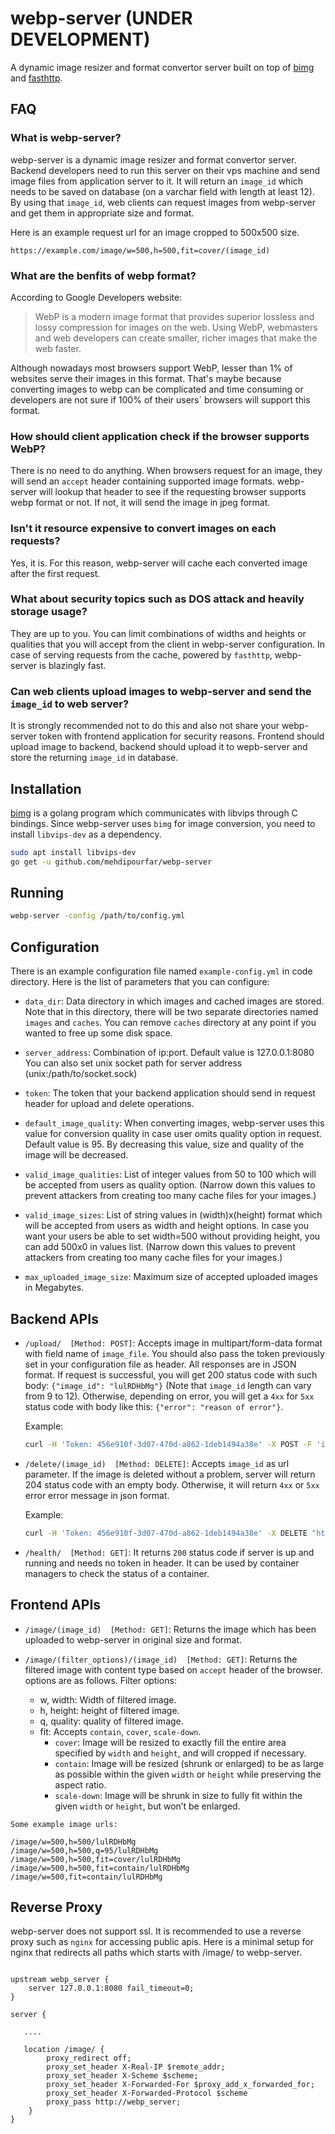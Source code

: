# webp-server (UNDER DEVELOPMENT)
A dynamic image resizer and format convertor server built on top of
[bimg](https://github.com/h2non/bimg) and [fasthttp](https://github.com/valyala/fasthttp).


## FAQ
### What is webp-server?
webp-server is a dynamic image resizer and format convertor server. Backend developers need to run this server on their vps machine and send image files from application server to it. It will return an `image_id` which needs to be saved on database (on a varchar field with length at least 12).
By using that `image_id`, web clients can request images from webp-server and get them in appropriate size and format.

Here is an example request url for an image cropped to 500x500 size.

```code
https://example.com/image/w=500,h=500,fit=cover/(image_id)
```

### What are the benfits of webp format?
According to Google Developers website:
>  WebP is a modern image format that provides superior lossless and lossy compression for images on the web. Using WebP, webmasters and web developers can create smaller, richer images that make the web faster.

Although nowadays most browsers support WebP, lesser than 1% of websites
serve their images in this format. That's maybe because converting images to webp
can be complicated and time consuming or developers are not sure if 100% of their
users` browsers will support this format.

### How should client application check if the browser supports WebP?
There is no need to do anything. When browsers request for an image, they will send an `accept` header containing supported image formats. webp-server will lookup that header to see if the requesting browser supports webp format or not. If not, it will send the image in jpeg format.

### Isn't it resource expensive to convert images on each requests?
Yes, it is. For this reason, webp-server will cache each converted image after the first request.

### What about security topics such as DOS attack and heavily storage usage?
They are up to you. You can limit combinations of widths and heights or qualities that you will accept from the client in webp-server configuration. In case of serving requests from the cache, powered by `fasthttp`, webp-server is blazingly fast.

### Can web clients upload images to webp-server and send the `image_id` to web server?
It is strongly recommended not to do this and also not share your webp-server token
with frontend application for security reasons.
Frontend should upload image to backend, backend should upload it to wepb-server and store the returning `image_id` in database.


## Installation
[bimg](https://github.com/h2non/bimg) is a golang program which communicates with libvips through C bindings. Since webp-server
uses `bimg` for image conversion, you need to install `libvips-dev` as
a dependency.


```sh
sudo apt install libvips-dev
go get -u github.com/mehdipourfar/webp-server
```

## Running
```sh
webp-server -config /path/to/config.yml
```

## Configuration
There is an example configuration file named `example-config.yml` in code directory. Here is the list of parameters that you can configure:

* `data_dir`: Data directory in which images and cached images are
stored. Note that in this directory, there will be two separate directories
named `images` and `caches`. You can remove `caches` directory at any point
if you wanted to free up some disk space.

* `server_address`: Combination of ip:port. Default value is 127.0.0.1:8080
You can also set unix socket path for server address (unix:/path/to/socket.sock)

* `token`: The token that your backend application should send in request header for upload and delete operations.

* `default_image_quality`: When converting images, webp-server uses this value for conversion quality in case user omits quality option in request. Default value is 95. By decreasing this value, size and quality of the image will be decreased.

* `valid_image_qualities`: List of integer values from 50 to 100 which will be
accepted from users as quality option.
(Narrow down this values to prevent attackers from creating too many cache files for your images.)

* `valid_image_sizes`: List of string values in (width)x(height) format which will be accepted from users as width and height options. In case you want your users be able to set width=500 without providing height, you can add 500x0 in values list.
(Narrow down this values to prevent attackers from creating too many cache files for your images.)

* `max_uploaded_image_size`: Maximum size of accepted uploaded images in Megabytes.


## Backend APIs
* `/upload/  [Method: POST]`: Accepts image in multipart/form-data format with field name of `image_file`. You should also pass the token previously set in your configuration file as header. All responses are in JSON format. If request is successful, you will get 200 status code with such body: `{"image_id": "lulRDHbMg"}` (Note that `image_id` length can vary from 9 to 12). Otherwise, depending on error, you will get a `4xx` for `5xx` status code with body like this: `{"error": "reason of error"}`.

    Example:
    ```sh
    curl -H 'Token: 456e910f-3d07-470d-a862-1deb1494a38e' -X POST -F 'image_file=@/path/to/image.png' http://127.0.0.1:8080/upload/
    ```

* `/delete/(image_id)  [Method: DELETE]`: Accepts `image_id` as url parameter. If the image is deleted without a problem, server will return 204 status code with an empty body. Otherwise, it will return `4xx` or `5xx` error error message in json format.

    Example:
    ```sh
    curl -H 'Token: 456e910f-3d07-470d-a862-1deb1494a38e' -X DELETE "http://localhost:8080/delete/lulRDHbMg";
    ```

* `/health/  [Method: GET]`: It returns `200` status code if server is up and running and needs no token in header. It can be used by container managers to check the status of a container.


## Frontend APIs
* `/image/(image_id)  [Method: GET]`: Returns the image which has been uploaded to webp-server in original size and format.

* `/image/(filter_options)/(image_id)  [Method: GET]`: Returns the filtered image with content type based on `accept` header of the browser. options are as follows. Filter options:
  * w, width: Width of filtered image.
  * h, height: height of filtered image.
  * q, quality: quality of filtered image.
  * fit: Accepts `contain`, `cover`, `scale-down`.
    * `cover`: Image will be resized to exactly fill the entire area specified by `width` and `height`, and will cropped if necessary.
    * `contain`: Image will be resized (shrunk or enlarged) to be as large as possible within the given `width` or `height` while preserving the aspect ratio.
    * `scale-down`: Image will be shrunk in size to fully fit within the given `width` or `height`, but won’t be enlarged.

```
Some example image urls:

/image/w=500,h=500/lulRDHbMg
/image/w=500,h=500,q=95/lulRDHbMg
/image/w=500,h=500,fit=cover/lulRDHbMg
/image/w=500,h=500,fit=contain/lulRDHbMg
/image/w=500,fit=contain/lulRDHbMg

```

## Reverse Proxy

webp-server does not support ssl. It is recommended to use a reverse proxy such as `nginx` for accessing public apis. Here is a minimal setup for nginx that redirects all paths which starts with /image/ to webp-server.

``` nginx

upstream webp_server {
    server 127.0.0.1:8080 fail_timeout=0;
}

server {

   ....

   location /image/ {
        proxy_redirect off;
        proxy_set_header X-Real-IP $remote_addr;
        proxy_set_header X-Scheme $scheme;
        proxy_set_header X-Forwarded-For $proxy_add_x_forwarded_for;
        proxy_set_header X-Forwarded-Protocol $scheme
        proxy_pass http://webp_server;
    }
}

```
